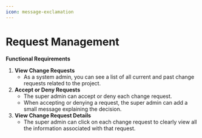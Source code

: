 ```yaml
---
icon: message-exclamation
---
```


# Request Management

**Functional Requirements**

1. **View Change Requests**
   * As a system admin, you can see a list of all current and past change requests related to the project.
2. **Accept or Deny Requests**
   * The super admin can accept or deny each change request.
   * When accepting or denying a request, the super admin can add a small message explaining the decision.
3. **View Change Request Details**
   * The super admin can click on each change request to clearly view all the information associated with that request.
